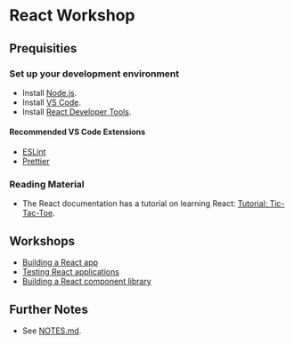 # React Workshop

## Prequisities

### Set up your development environment

- Install [Node.js](https://nodejs.org/en).
- Install [VS Code](https://code.visualstudio.com/).
- Install [React Developer Tools](https://react.dev/learn/react-developer-tools).

#### Recommended VS Code Extensions

- [ESLint](https://marketplace.visualstudio.com/items?itemName=dbaeumer.vscode-eslint)
- [Prettier](https://marketplace.visualstudio.com/items?itemName=esbenp.prettier-vscode)

### Reading Material

- The React documentation has a tutorial on learning React: [Tutorial: Tic-Tac-Toe](https://react.dev/learn/tutorial-tic-tac-toe).

## Workshops

- [Building a React app](https://github.com/petermekhaeil/react-workshop/tree/master/react-pokedex)
- [Testing React applications]()
- [Building a React component library](https://github.com/petermekhaeil/react-workshop/tree/master/react-library)

## Further Notes

- See [NOTES.md](https://github.com/petermekhaeil/react-workshop/blob/master/NOTES.md).
